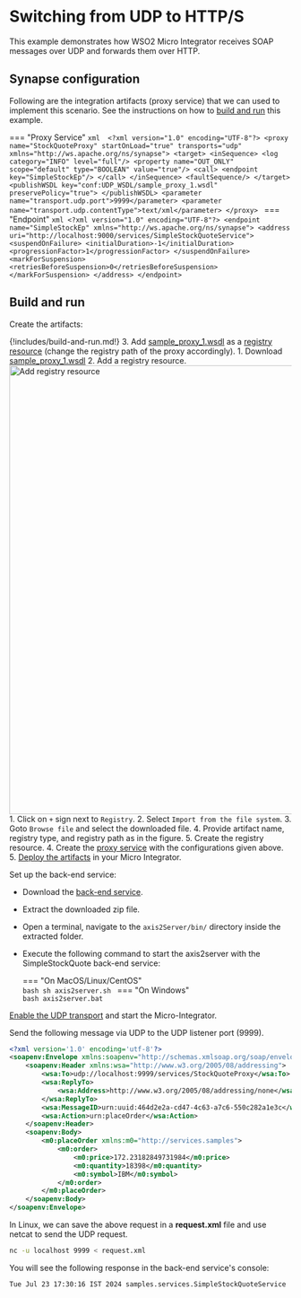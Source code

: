 # Switching from UDP to HTTP/S

This example demonstrates how WSO2 Micro Integrator receives SOAP messages over UDP and forwards them over HTTP.

## Synapse configuration

Following are the integration artifacts (proxy service) that we can used to implement this scenario. See the instructions on how to [build and run](#build-and-run) this example.

=== "Proxy Service"
    ```xml 
    <?xml version="1.0" encoding="UTF-8"?>
    <proxy name="StockQuoteProxy" startOnLoad="true" transports="udp" xmlns="http://ws.apache.org/ns/synapse">
        <target>
            <inSequence>
                <log category="INFO" level="full"/>
                <property name="OUT_ONLY" scope="default" type="BOOLEAN" value="true"/>
                <call>
                    <endpoint key="SimpleStockEp"/>
                </call>
            </inSequence>
            <faultSequence/>
        </target>
        <publishWSDL key="conf:UDP_WSDL/sample_proxy_1.wsdl" preservePolicy="true">
        </publishWSDL>
        <parameter name="transport.udp.port">9999</parameter>
        <parameter name="transport.udp.contentType">text/xml</parameter>
    </proxy>
    ```
=== "Endpoint"
    ```xml
    <?xml version="1.0" encoding="UTF-8"?>
    <endpoint name="SimpleStockEp" xmlns="http://ws.apache.org/ns/synapse">
        <address uri="http://localhost:9000/services/SimpleStockQuoteService">
            <suspendOnFailure>
                <initialDuration>-1</initialDuration>
                <progressionFactor>1</progressionFactor>
            </suspendOnFailure>
            <markForSuspension>
                <retriesBeforeSuspension>0</retriesBeforeSuspension>
            </markForSuspension>
        </address>
    </endpoint>
    ```

## Build and run

Create the artifacts:

{!includes/build-and-run.md!}
3. Add [sample_proxy_1.wsdl](https://github.com/wso2-docs/WSO2_EI/blob/master/samples-protocol-switching/sample_proxy_1.wsdl) as a [registry resource]({{base_path}}/develop/creating-artifacts/creating-registry-resources) (change the registry path of the proxy accordingly). 
    1. Download [sample_proxy_1.wsdl](https://github.com/wso2-docs/WSO2_EI/blob/master/samples-protocol-switching/sample_proxy_1.wsdl)
    2. Add a registry resource. 
        <img src="{{base_path}}/assets/img/learn/samples/add-registry-resource.png" title="Add registry resource" width="800" alt="Add registry resource"/>
        1. Click on `+` sign next to `Registry`.
        2. Select `Import from the file system`.
        3. Goto `Browse file` and select the downloaded file. 
        4. Provide artifact name, registry type, and registry path as in the figure.
        5. Create the registry resource. 
4. Create the [proxy service]({{base_path}}/develop/creating-artifacts/creating-a-proxy-service) with the configurations given above.
5. [Deploy the artifacts]({{base_path}}/develop/deploy-artifacts) in your Micro Integrator.

Set up the back-end service:

* Download the [back-end service](
https://github.com/wso2-docs/WSO2_EI/blob/master/Back-End-Service/axis2Server.zip).
* Extract the downloaded zip file.
* Open a terminal, navigate to the `axis2Server/bin/` directory inside the extracted folder.
* Execute the following command to start the axis2server with the SimpleStockQuote back-end service:

    === "On MacOS/Linux/CentOS"   
          ```bash
          sh axis2server.sh
          ```
    === "On Windows"                
          ```bash
          axis2server.bat
          ```

[Enable the UDP transport]({{base_path}}/install-and-setup/setup/transport-configurations/configuring-transports/#configuring-the-udp-transport) and start the Micro-Integrator.

Send the following message via UDP to the UDP listener port (9999).
```xml
<?xml version='1.0' encoding='utf-8'?>
<soapenv:Envelope xmlns:soapenv="http://schemas.xmlsoap.org/soap/envelope/">
    <soapenv:Header xmlns:wsa="http://www.w3.org/2005/08/addressing">
        <wsa:To>udp://localhost:9999/services/StockQuoteProxy</wsa:To>
        <wsa:ReplyTo>
            <wsa:Address>http://www.w3.org/2005/08/addressing/none</wsa:Address>
        </wsa:ReplyTo>
        <wsa:MessageID>urn:uuid:464d2e2a-cd47-4c63-a7c6-550c282a1e3c</wsa:MessageID>
        <wsa:Action>urn:placeOrder</wsa:Action>
    </soapenv:Header>
    <soapenv:Body>
        <m0:placeOrder xmlns:m0="http://services.samples">
            <m0:order>
                <m0:price>172.23182849731984</m0:price>
                <m0:quantity>18398</m0:quantity>
                <m0:symbol>IBM</m0:symbol>
            </m0:order>
        </m0:placeOrder>
    </soapenv:Body>
</soapenv:Envelope>
``` 
In Linux, we can save the above request in a <strong>request.xml</strong> file and use netcat to send the UDP request. 

```bash
nc -u localhost 9999 < request.xml
```

You will see the following response in the back-end service's console:
```bash
Tue Jul 23 17:30:16 IST 2024 samples.services.SimpleStockQuoteService  :: Accepted order #1 for : 18398 stocks of IBM at $ 172.23182849731984
```
